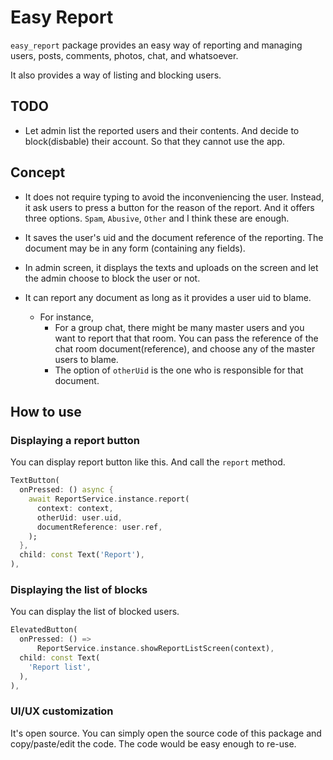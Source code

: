 # Easy Report


`easy_report` package provides an easy way of reporting and managing users, posts, comments, photos, chat, and whatsoever.

It also provides a way of listing and blocking users.

## TODO

- Let admin list the reported users and their contents. And decide to block(disbable) their account. So that they cannot use the app.



## Concept

- It does not require typing to avoid the inconveniencing the user. Instead, it ask users to press a button for the reason of the report. And it offers three options. `Spam`, `Abusive`, `Other` and I think these are enough.

- It saves the user's uid and the document reference of the reporting. The document may be in any form (containing any fields).

- In admin screen, it displays the texts and uploads on the screen and let the admin choose to block the user or not.


- It can report any document as long as it provides a user uid to blame.
  - For instance,
    - For a group chat, there might be many master users and you want to report that that room. You can pass the reference of the chat room document(reference), and choose any of the master users to blame.
    - The option of `otherUid` is the one who is responsible for that document.



## How to use


### Displaying a report button

You can display report button like this. And call the `report` method.

```dart
TextButton(
  onPressed: () async {
    await ReportService.instance.report(
      context: context,
      otherUid: user.uid,
      documentReference: user.ref,
    );
  },
  child: const Text('Report'),
),
```


### Displaying the list of blocks

You can display the list of blocked users.


```dart
ElevatedButton(
  onPressed: () =>
      ReportService.instance.showReportListScreen(context),
  child: const Text(
    'Report list',
  ),
),
```

### UI/UX customization

It's open source. You can simply open the source code of this package and copy/paste/edit the code. The code would be easy enough to re-use.




